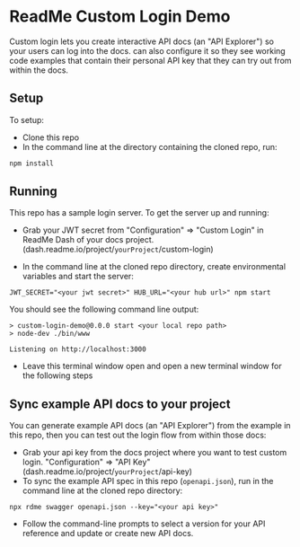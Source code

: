 # ReadMe Custom Login Demo

Custom login lets you create interactive API docs (an "API Explorer") so your users can log into the docs.
 can also configure it so they see working code examples that contain their personal API key that they can try out from within the docs.   

## Setup
To setup:

- Clone this repo
- In the command line at the directory containing the cloned repo, run:

```sh
npm install
```

## Running
This repo has a sample login server. To get the server up and running:

- Grab your JWT secret from "Configuration" => "Custom Login" in ReadMe Dash of your docs project. (dash.readme.io/project/`yourProject`/custom-login)

- In the command line at the cloned repo directory, create environmental variables and start the server:
```
JWT_SECRET="<your jwt secret>" HUB_URL="<your hub url>" npm start
```
You should see the following command line output:
```
> custom-login-demo@0.0.0 start <your local repo path>
> node-dev ./bin/www

Listening on http://localhost:3000

```

- Leave this terminal window open and open a new terminal window for the following steps

## Sync example API docs to your project
You can generate example API docs (an "API Explorer") from the example in this repo, then you can test out the login flow from within those docs:  

- Grab your api key from the docs project where you want to test custom login. "Configuration" => "API Key" (dash.readme.io/project/`yourProject`/api-key)
- To sync the example API spec in this repo (`openapi.json`),  run in the command line at the cloned repo directory:

```
npx rdme swagger openapi.json --key="<your api key>"
```
- Follow the command-line prompts to select a version for your API reference and update or create new API docs.
